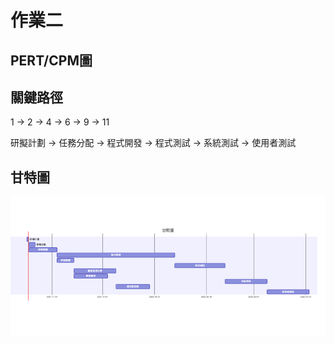 # 作業二

## PERT/CPM圖

## 關鍵路徑
1 -> 2 -> 4 -> 6 -> 9 -> 11

研擬計劃 -> 任務分配 -> 程式開發 -> 程式測試 -> 系統測試 -> 使用者測試


## 甘特圖
![GATT](mermaid-diagram-20211017215233.png "甘特圖")
